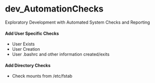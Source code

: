# dev_AutomationChecks
Exploratory Development with Automated System Checks and Reporting

#### Add User Specific Checks
- User Exists <br/>
- User Creation <br/>
- User .bashrc and other information created/exits <br/>

#### Add Directory Checks
- Check mounts from /etc/fstab <br/>
